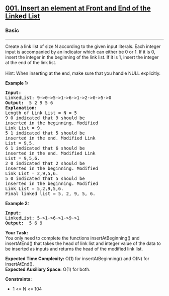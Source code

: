 <h2><a href="https://practice.geeksforgeeks.org/problems/linked-list-insertion-1587115620/0">001. Insert an element at Front and End of the Linked List</a></h2><h3>Basic</h3><hr><p>Create a link list of size N according to the given input literals. Each integer input is accompanied by an indicator which can either be 0 or 1. If it is 0, insert the integer in the beginning of the link list. If it is 1, insert the integer at the end of the link list. <br/> <br/>
Hint: When inserting at the end, make sure that you handle NULL explicitly.</p>

<p><strong class="example">Example 1:</strong></p>
<pre>
<strong>Input: </strong>
LinkedList: 9->0->5->1->6->1->2->0->5->0
<strong>Output: </strong> 5 2 9 5 6
<strong>Explanation: </strong>
Length of Link List = N = 5
9 0 indicated that 9 should be
inserted in the beginning. Modified
Link List = 9.
5 1 indicated that 5 should be
inserted in the end. Modified Link
List = 9,5.
6 1 indicated that 6 should be
inserted in the end. Modified Link
List = 9,5,6.
2 0 indicated that 2 should be
inserted in the beginning. Modified
Link List = 2,9,5,6.
5 0 indicated that 5 should be
inserted in the beginning. Modified
Link List = 5,2,9,5,6. 
Final linked list = 5, 2, 9, 5, 6.
</pre>

<p><strong class="example">Example 2:</strong></p>
<pre>
<strong>Input: </strong>
LinkedList: 5->1->6->1->9->1
<strong>Output: </strong> 5 6 9
</pre>

<p>
<strong>Your Task: </strong> <br/>
You only need to complete the functions insertAtBeginning() and insertAtEnd() that takes the head of link list and integer value of the data to be inserted as inputs and returns the head of the modified link list.

<strong>Expected Time Complexity: </strong> O(1) for insertAtBeginning() and O(N) for insertAtEnd().  <br/>
<strong>Expected Auxiliary Space:</strong> O(1) for both.
</p>

<p><strong>Constraints:</strong></p>
<ul>
	<li>1 &lt;= N &lt;= 104</li>
</ul>